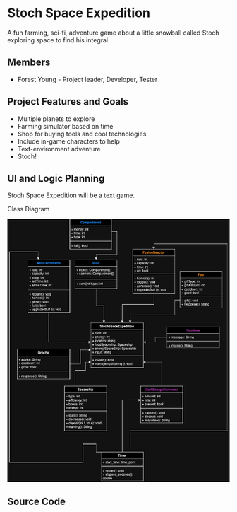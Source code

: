 # Stoch Space Expedition
A fun farming, sci-fi, adventure game about a little snowball called Stoch exploring space to find his integral.

## Members
* Forest Young - Project leader, Developer, Tester

## Project Features and Goals
* Multiple planets to explore
* Farming simulator based on time
* Shop for buying tools and cool technologies
* Include in-game characters to help
* Text-environment adventure
* Stoch!

## UI and Logic Planning
Stoch Space Expedition will be a text game.

Class Diagram

![Class Diagram](https://github.com/ForestNYoung/StochSpaceExpedition/blob/main/images/StochSpaceExpeditionClassDiagram.png?raw=true)

## Source Code
